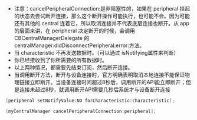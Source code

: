 - 注意：cancelPeripheralConnection:是非阻塞性的，如果在 peripheral 挂起的状态去尝试断开连接，那么这个断开操作可能执行，也可能不会。因为可能还有其他的 central 连着它，所以取消连接并不代表底层连接也断开。从 app 的层面来讲，在 peripheral 决定断开的时候，会调用 CBCentralManagerDelegate 的 centralManager:didDisconnectPeripheral:error:方法。
- 当 characteristic 不再发送数据时。（可以通过 isNotifying属性来判断）
- 你已经接收到了你所需要的所有数据时。
- 以上两种情况，都需要先结束订阅，然后断开连接。
- 当调用断开方法，断开与设备连接时，官方明确表明取消本地连接不能保证物理链接立即断开。当设备连接时间超过8秒后，调用断开的API能立即断开；但是连接未超过8秒，就调用断开API需要几秒后系统才与设备断开连接

```objectivec
[peripheral setNotifyValue:NO forCharacteristic:characteristic];

[myCentralManager cancelPeripheralConnection:peripheral];
```